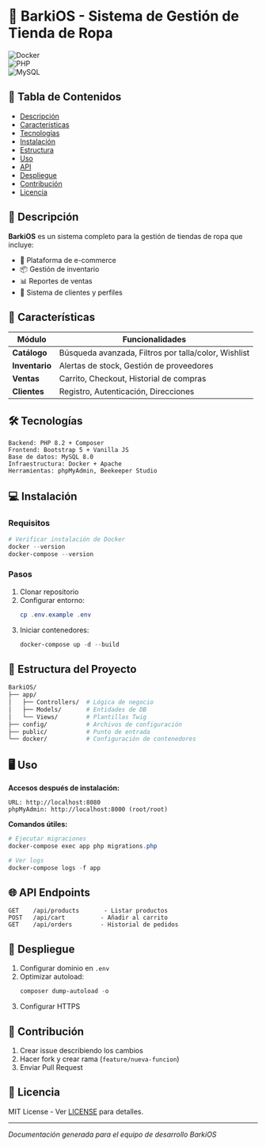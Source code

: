 # 👕 BarkiOS - Sistema de Gestión de Tienda de Ropa  

![Docker](https://img.shields.io/badge/Docker-✓-blue?logo=docker)  
![PHP](https://img.shields.io/badge/PHP-8.2-777BB4?logo=php)  
![MySQL](https://img.shields.io/badge/MySQL-8.0-4479A1?logo=mysql)  

## 📌 Tabla de Contenidos  
- [Descripción](#-descripción)  
- [Características](#-características)  
- [Tecnologías](#-tecnologías)  
- [Instalación](#-instalación)  
- [Estructura](#-estructura-del-proyecto)  
- [Uso](#-uso)  
- [API](#-api)  
- [Despliegue](#-despliegue)  
- [Contribución](#-contribución)  
- [Licencia](#-licencia)  

## 🌟 Descripción  
**BarkiOS** es un sistema completo para la gestión de tiendas de ropa que incluye:  

- 🛒 Plataforma de e-commerce  
- 📦 Gestión de inventario  
- 📊 Reportes de ventas  
- 👥 Sistema de clientes y perfiles  

## 🚀 Características  
| Módulo | Funcionalidades |  
|--------|----------------|  
| **Catálogo** | Búsqueda avanzada, Filtros por talla/color, Wishlist |  
| **Inventario** | Alertas de stock, Gestión de proveedores |  
| **Ventas** | Carrito, Checkout, Historial de compras |  
| **Clientes** | Registro, Autenticación, Direcciones |  

## 🛠️ Tecnologías  
```plaintext
Backend: PHP 8.2 + Composer  
Frontend: Bootstrap 5 + Vanilla JS  
Base de datos: MySQL 8.0  
Infraestructura: Docker + Apache  
Herramientas: phpMyAdmin, Beekeeper Studio  
```  

## 💻 Instalación  

### Requisitos  
```powershell
# Verificar instalación de Docker
docker --version
docker-compose --version
```

### Pasos  
1. Clonar repositorio  
2. Configurar entorno:  
   ```powershell
   cp .env.example .env
   ```  
3. Iniciar contenedores:  
   ```powershell
   docker-compose up -d --build
   ```  

## 📂 Estructura del Proyecto  
```bash
BarkiOS/  
├── app/  
│   ├── Controllers/  # Lógica de negocio  
│   ├── Models/       # Entidades de DB  
│   └── Views/        # Plantillas Twig  
├── config/           # Archivos de configuración  
├── public/           # Punto de entrada  
└── docker/           # Configuración de contenedores  
```  

## 🖥️ Uso  
**Accesos después de instalación:**  
```plaintext
URL: http://localhost:8080  
phpMyAdmin: http://localhost:8000 (root/root)  
```  

**Comandos útiles:**  
```powershell
# Ejecutar migraciones
docker-compose exec app php migrations.php

# Ver logs
docker-compose logs -f app
```  

## 🌐 API Endpoints  
```plaintext
GET    /api/products       - Listar productos  
POST   /api/cart          - Añadir al carrito  
GET    /api/orders        - Historial de pedidos  
```  

## 🚢 Despliegue  
1. Configurar dominio en `.env`  
2. Optimizar autoload:  
   ```powershell
   composer dump-autoload -o
   ```  
3. Configurar HTTPS  

## 🤝 Contribución  
1. Crear issue describiendo los cambios  
2. Hacer fork y crear rama (`feature/nueva-funcion`)  
3. Enviar Pull Request  

## 📜 Licencia  
MIT License - Ver [LICENSE](LICENSE) para detalles.  

---  
*Documentación generada para el equipo de desarrollo BarkiOS*
